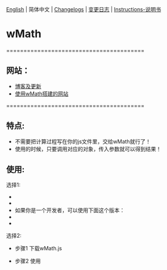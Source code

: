 [English](./README.md) | 简体中文 | [Changelogs](./ChangeLogs_EN.md) | [变更日志](ChangeLogs_CN.md) | [Instructions-说明书](./Instructions-说明书.md)


# wMath
========================================
## 网站：

- [博客及更新](https://wmath.wyjs.fun/) 
- [使用wMath搭建的网站](https://wuyingweb.xyz/)

========================================

## 特点:

  - 不需要把计算过程写在你的js文件里，交给wMath就行了！
  - 使用的时候，只要调用对应的对象，传入参数就可以得到结果！

## 使用:

选择1: 
  - <script src="https://raw.githack.com/Wuyingqwq/wMath/main/Builds/Latest/wMath-Latest-1.3.3.js"> </script> 
  - <script src="http://wyjs.fun/wmath/algebra-0.2.4.min.js"> </script> 
  - 如果你是一个开发者，可以使用下面这个版本：
  - <script src="https://raw.githack.com/Wuyingqwq/wMath/main/Builds/Latest/wMath-Debug-1.3.3.js"> </script> 
  - <script src="http://wyjs.fun/wmath/algebra-0.2.4.min.js"> </script> 

选择2: 

  - 步骤1 下载wMath.js 

  - 步骤2 使用<script>标签引入wMath.js
  

  
## 注意事项：
  - 使用 eq 对象时，必须引入 Algebra.js。
  - Algebra.js:https://github.com/nicolewhite/algebra.js
